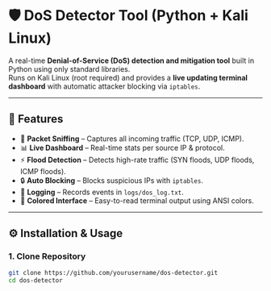 # 🛡️ DoS Detector Tool (Python + Kali Linux)

A real-time **Denial-of-Service (DoS) detection and mitigation tool** built in Python using only standard libraries.  
Runs on Kali Linux (root required) and provides a **live updating terminal dashboard** with automatic attacker blocking via `iptables`.

---

## 🚀 Features
- 📡 **Packet Sniffing** – Captures all incoming traffic (TCP, UDP, ICMP).
- 📊 **Live Dashboard** – Real-time stats per source IP & protocol.
- ⚡ **Flood Detection** – Detects high-rate traffic (SYN floods, UDP floods, ICMP floods).
- 🔒 **Auto Blocking** – Blocks suspicious IPs with `iptables`.
- 📝 **Logging** – Records events in `logs/dos_log.txt`.
- 🎨 **Colored Interface** – Easy-to-read terminal output using ANSI colors.

---

## ⚙️ Installation & Usage
### 1. Clone Repository
```bash
git clone https://github.com/yourusername/dos-detector.git
cd dos-detector
